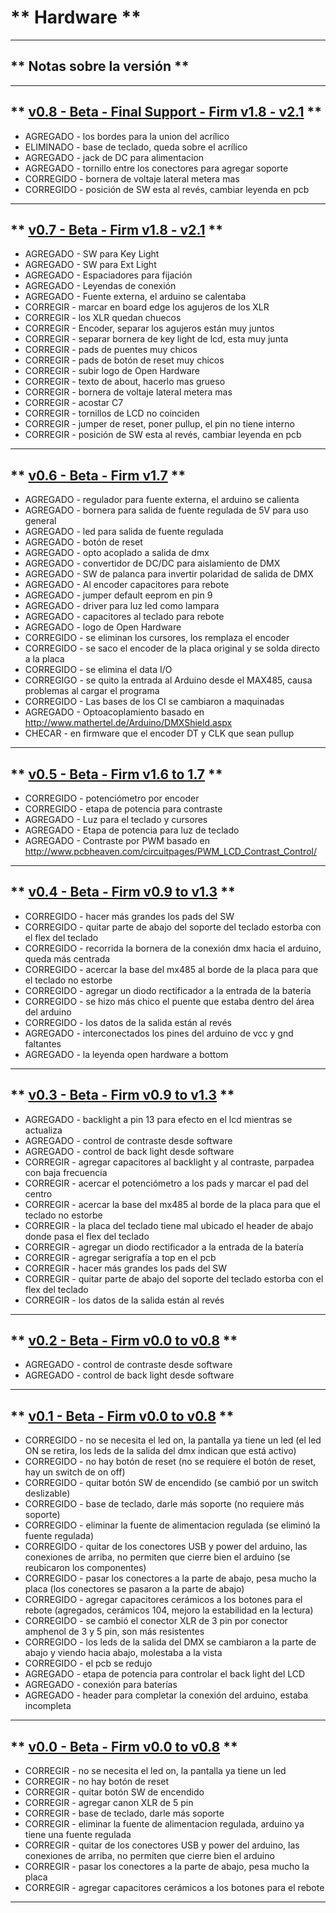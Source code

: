 # ** Hardware **

***

## ** Notas sobre la versión **

***

## ** [v0.8 - Beta - Final Support - Firm v1.8 - v2.1](https://bitbucket.org/daniel3514/0066-arduino-dmx-512-tester-controller/src/03ac9d7d01c0ac0785e2351d8d0e76eea3e9af66/Hardware/v0.8/?at=master) **

- AGREGADO   - los bordes para la union del acrílico
- ELIMINADO  - base de teclado, queda sobre el acrílico
- AGREGADO   - jack de DC para alimentacion
- AGREGADO   - tornillo entre los conectores para agregar soporte
- CORREGIDO  - bornera de voltaje lateral metera mas
- CORREGIDO  - posición de SW esta al revés, cambiar leyenda en pcb

***

## ** [v0.7 - Beta - Firm v1.8 - v2.1](https://bitbucket.org/daniel3514/0066-arduino-dmx-512-tester-controller/src/03ac9d7d01c0ac0785e2351d8d0e76eea3e9af66/Hardware/v0.7/?at=master) **

- AGREGADO   - SW para Key Light
- AGREGADO   - SW para Ext Light
- AGREGADO   - Espaciadores para fijación
- AGREGADO   - Leyendas de conexión
- AGREGADO   - Fuente externa, el arduino se calentaba
- CORREGIR   - marcar en board edge los agujeros de los XLR
- CORREGIR   - los XLR quedan chuecos
- CORREGIR   - Encoder, separar los agujeros están muy juntos
- CORREGIR   - separar bornera de key light de lcd, esta muy junta
- CORREGIR   - pads de puentes muy chicos
- CORREGIR   - pads de botón de reset muy chicos
- CORREGIR   - subir logo de Open Hardware
- CORREGIR   - texto de about, hacerlo mas grueso
- CORREGIR   - bornera de voltaje lateral metera mas
- CORREGIR   - acostar C7
- CORREGIR   - tornillos de LCD no coinciden
- CORREGIR   - jumper de reset, poner pullup, el pin no tiene interno
- CORREGIR   - posición de SW esta al revés, cambiar leyenda en pcb

***
 
## ** [v0.6 - Beta - Firm v1.7](https://bitbucket.org/daniel3514/0066-arduino-dmx-512-tester-controller/src/03ac9d7d01c0ac0785e2351d8d0e76eea3e9af66/Hardware/v0.6/?at=master) **

- AGREGADO   - regulador para fuente externa, el arduino se calienta
- AGREGADO   - bornera para salida de fuente regulada de 5V para uso general
- AGREGADO   - led para salida de fuente regulada
- AGREGADO   - botón de reset
- AGREGADO   - opto acoplado a salida de dmx
- AGREGADO   - convertidor de DC/DC para aislamiento de DMX
- AGREGADO   - SW de palanca para invertir polaridad de salida de DMX
- AGREGADO   - Al encoder capacitores para rebote
- AGREGADO   - jumper default eeprom en pin 9
- AGREGADO   - driver para luz led como lampara
- AGREGADO   - capacitores al teclado para rebote
- AGREGADO   - logo de Open Hardware
- CORREGIDO  - se eliminan los cursores, los remplaza el encoder
- CORREGIDO  - se saco el encoder de la placa original y se solda directo a la placa
- CORREGIDO  - se elimina el data I/O
- CORREGIGO  - se quito la entrada al Arduino desde el MAX485, causa problemas al cargar el programa
- CORREGIDO  - Las bases de los CI se cambiaron a maquinadas
- AGREGADO   - Optoacoplamiento basado en http://www.mathertel.de/Arduino/DMXShield.aspx
- CHECAR     - en firmware que el encoder DT y CLK que sean pullup

***

## ** [v0.5 - Beta - Firm v1.6 to 1.7](https://bitbucket.org/daniel3514/0066-arduino-dmx-512-tester-controller/src/03ac9d7d01c0ac0785e2351d8d0e76eea3e9af66/Hardware/v0.5/?at=master) **

- CORREGIDO - potenciómetro por encoder
- CORREGIDO - etapa de potencia para contraste
- AGREGADO 	- Luz para el teclado y cursores
- AGREGADO  - Etapa de potencia para luz de teclado
- AGREGADO  - Contraste por PWM basado en http://www.pcbheaven.com/circuitpages/PWM_LCD_Contrast_Control/

***

## ** [v0.4 - Beta - Firm v0.9 to v1.3](https://bitbucket.org/daniel3514/0066-arduino-dmx-512-tester-controller/src/03ac9d7d01c0ac0785e2351d8d0e76eea3e9af66/Hardware/v0.4/Proteus/?at=master) **

- CORREGIDO - hacer más grandes los pads del SW
- CORREGIDO - quitar parte de abajo del soporte del teclado estorba con el flex del teclado
- CORREGIDO - recorrida la bornera de la conexión dmx hacia el arduino, queda más centrada
- CORREGIDO - acercar la base del mx485 al borde de la placa para que el teclado no estorbe
- CORREGIDO - agregar un diodo rectificador a la entrada de la batería
- CORREGIDO - se hizo más chico el puente que estaba dentro del área del arduino
- CORREGIDO - los datos de la salida están al revés
- AGREGADO  - interconectados los pines del arduino de vcc y gnd faltantes
- AGREGADO  - la leyenda open hardware a bottom

***

## ** [v0.3 - Beta - Firm v0.9 to v1.3](https://bitbucket.org/daniel3514/0066-arduino-dmx-512-tester-controller/src/03ac9d7d01c0ac0785e2351d8d0e76eea3e9af66/Hardware/v0.3/?at=master) **

- AGREGADO  - backlight a pin 13 para efecto en el lcd mientras se actualiza
- AGREGADO  - control de contraste desde software
- AGREGADO  - control de back light desde software
- CORREGIR  - agregar capacitores al backlight y al contraste, parpadea con baja frecuencia
- CORREGIR  - acercar el potenciómetro a los pads y marcar el pad del centro
- CORREGIR  - acercar la base del mx485 al borde de la placa para que el teclado no estorbe
- CORREGIR  - la placa del teclado tiene mal ubicado el header de abajo donde pasa el flex del teclado
- CORREGIR  - agregar un diodo rectificador a la entrada de la batería
- CORREGIR  - agregar serigrafía a top en el pcb
- CORREGIR  - hacer más grandes los pads del SW
- CORREGIR  - quitar parte de abajo del soporte del teclado estorba con el flex del teclado
- CORREGIR  - los datos de la salida están al revés

***

## ** [v0.2 - Beta - Firm v0.0 to v0.8](https://bitbucket.org/daniel3514/0066-arduino-dmx-512-tester-controller/src/03ac9d7d01c0ac0785e2351d8d0e76eea3e9af66/Hardware/v0.2/Proteus/?at=master) **

- AGREGADO  - control de contraste desde software
- AGREGADO  - control de back light desde software

***

## ** [v0.1 - Beta - Firm v0.0 to v0.8](https://bitbucket.org/daniel3514/0066-arduino-dmx-512-tester-controller/src/03ac9d7d01c0ac0785e2351d8d0e76eea3e9af66/Hardware/v0.1/?at=master) **

- CORREGIDO - no se necesita el led on, la pantalla ya tiene un led (el led ON se retira, los leds de la salida del dmx indican que está activo)
- CORREGIDO - no hay botón de reset (no se requiere el botón de reset, hay un switch de on off)
- CORREGIDO - quitar botón SW de encendido (se cambió por un switch deslizable)
- CORREGIDO - base de teclado, darle más soporte (no requiere más soporte)
- CORREGIDO - eliminar la fuente de alimentacion regulada (se eliminó la fuente regulada)
- CORREGIDO - quitar de los conectores USB y power del arduino, las conexiones de arriba, no permiten que cierre bien el arduino (se reubicaron los componentes)
- CORREGIDO - pasar los conectores a la parte de abajo, pesa mucho la placa (los conectores se pasaron a la parte de abajo)
- CORREGIDO - agregar capacitores cerámicos a los botones para el rebote (agregados, cerámicos 104, mejoro la estabilidad en la lectura)
- CORREGIDO - se cambió el conector XLR de 3 pin por conector amphenol de 3 y 5 pin, son más resistentes
- CORREGIDO - los leds de la salida del DMX se cambiaron a la parte de abajo y viendo hacia abajo, molestaba a la vista
- CORREGIDO - el pcb se redujo
- AGREGADO  - etapa de potencia para controlar el back light del LCD
- AGREGADO  - conexión para baterías
- AGREGADO  - header para completar la conexión del arduino, estaba incompleta

***

## ** [v0.0 - Beta - Firm v0.0 to v0.8](https://bitbucket.org/daniel3514/0066-arduino-dmx-512-tester-controller/src/03ac9d7d01c0ac0785e2351d8d0e76eea3e9af66/Hardware/v0.0/?at=master) **

- CORREGIR  - no se necesita el led on, la pantalla ya tiene un led
- CORREGIR  - no hay botón de reset
- CORREGIR  - quitar botón SW de encendido
- CORREGIR  - agregar canon XLR de 5 pin
- CORREGIR  - base de teclado, darle más soporte
- CORREGIR  - eliminar la fuente de alimentacion regulada, arduino ya tiene una fuente regulada
- CORREGIR  - quitar de los conectores USB y power del arduino, las conexiones de arriba, no permiten que cierre bien el arduino
- CORREGIR  - pasar los conectores a la parte de abajo, pesa mucho la placa
- CORREGIR  - agregar capacitores cerámicos a los botones para el rebote

***
